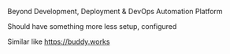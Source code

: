 Beyond Development, Deployment & DevOps Automation Platform

Should have something more less setup, configured

Similar like https://buddy.works
